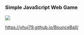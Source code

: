 ### Simple JavaScript Web Game

<img src=https://user-images.githubusercontent.com/96750543/149974716-48cfd68a-1d9e-4db8-a304-3a10fa7a15ed.png>

https://yhuj79.github.io/BounceBall/
